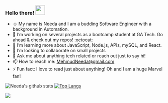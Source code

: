 ### Hello there! <img src="https://raw.githubusercontent.com/MartinHeinz/MartinHeinz/master/wave.gif" width="30px">


- :relaxed: My name is Needa and I am a budding Software Engineer with a background in Automation. 
- 🔭 I’m working on several projects as a bootcamp student at GA Tech. Go ahead & check out my repos! :octocat:
- 🌱 I’m learning more about JavaScript, Node.js, APIs, mySQL, and React.
- 👯 I’m looking to collaborate on small projects 
- 💬 Ask me about anything tech related or reach out just to say hi! 
- 📫 How to reach me: MehmudNeeda@gmail.com
- ⚡ Fun fact: I love to read just about anything! Oh and I am a huge Marvel fan!

![Needa's github stats](https://github-readme-stats.vercel.app/api?username=needamehmud2017&&show_icons=true&title_color=ffffff&icon_color=bb2acf&text_color=faeec3&bg_color=151515)      [![Top Langs](https://github-readme-stats.vercel.app/api/top-langs/?username=needamehmud2017&layout=compact&&show_icons=true&title_color=ffffff&icon_color=bb2acf&text_color=faeec3&bg_color=151515)](https://github.com/anuraghazra/github-readme-stats)

![](https://komarev.com/ghpvc/?username=needamehmud2017) 



